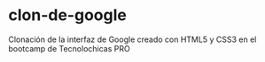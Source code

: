 # clon-de-google
Clonación de la interfaz de Google creado con HTML5 y CSS3 en el bootcamp de Tecnolochicas PRO

